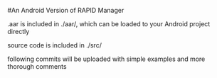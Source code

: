 #An Android Version of RAPID Manager

.aar is included in ./aar/, which can be loaded to your Android project directly

source code is included in ./src/

following commits will be uploaded with simple examples and more thorough comments

